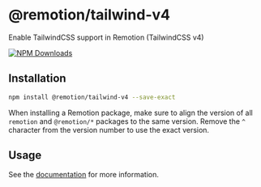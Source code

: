 # @remotion/tailwind-v4
 
Enable TailwindCSS support in Remotion (TailwindCSS v4)
 
[![NPM Downloads](https://img.shields.io/npm/dm/@remotion/tailwind-v4.svg?style=flat&color=black&label=Downloads)](https://npmcharts.com/compare/@remotion/tailwind-v4?minimal=true)
 
## Installation
 
```bash
npm install @remotion/tailwind-v4 --save-exact
```
 
When installing a Remotion package, make sure to align the version of all `remotion` and `@remotion/*` packages to the same version.
Remove the `^` character from the version number to use the exact version.
 
## Usage
 
See the [documentation](https://www.remotion.dev/docs/tailwind/tailwind) for more information.
